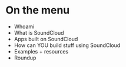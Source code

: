 # On the menu

* Whoami
* What is SoundCloud
* Apps built on SoundCloud
* How can YOU build stuff using SoundCloud
* Examples + resources
* Roundup

<div class="sc_logo"></div>